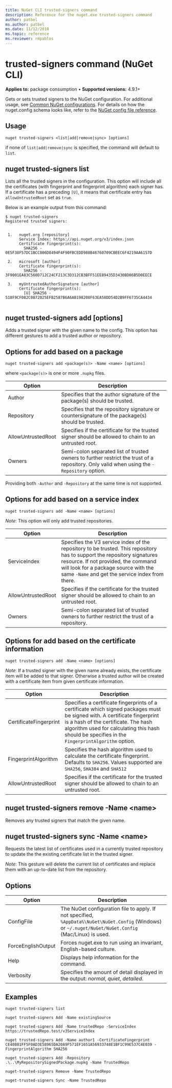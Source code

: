 ```yaml
---
title: NuGet CLI trusted-signers command
description: Reference for the nuget.exe trusted-signers command
author: patbel
ms.author: patbel
ms.date: 11/12/2018
ms.topic: reference
ms.reviewer: rmpablos
---
```


# trusted-signers command (NuGet CLI)

**Applies to:** package consumption &bullet; **Supported versions:** 4.9.1+

Gets or sets trusted signers to the NuGet configuration. For additional usage, see [Common NuGet configurations](../../consume-packages/configuring-nuget-behavior.md). For details on how the nuget.config schema looks like, refer to the [NuGet config file reference](../nuget-config-file.md).

## Usage

```cli
nuget trusted-signers <list|add|remove|sync> [options]
```

if none of `list|add|remove|sync` is specified, the command will default to `list`.

## nuget trusted-signers list

Lists all the trusted signers in the configuration. This option will include all the certificates (with fingerprint and fingerprint algorithm) each signer has. If a certificate has a preceding `[U]`, it means that certificate entry has `allowUntrustedRoot` set as `true`.

Below is an example output from this command:

```cli
$ nuget trusted-signers
Registered trusted signers:


 1.   nuget.org [repository]
      Service Index: https://api.nuget.org/v3/index.json
      Certificate fingerprint(s):
        SHA256 - 0E5F38F57DC1BCC806D8494F4F90FBCEDD988B46760709CBEEC6F4219AA6157D

 2.   microsoft [author]
      Certificate fingerprint(s):
        SHA256 - 3F9001EA83C560D712C24CF213C3D312CB3BFF51EE89435D3430BD06B5D0EECE

 3.   myUntrustedAuthorSignature [author]
      Certificate fingerprint(s):
        [U] SHA256 - 518F9CF082C0872025EFB2587B6A6AB198208F63EA58DD54D2B9FF6735CA4434
        
```

## nuget trusted-signers add [options]

Adds a trusted signer with the given name to the config. This option has different gestures to add a trusted author or repository.

## Options for add based on a package

```cli
nuget trusted-signers add <package(s)> -Name <name> [options]
```

where `<package(s)>` is one or more `.nupkg` files.

| Option | Description |
| --- | --- |
| Author | Specifies that the author signature of the package(s) should be trusted. |
| Repository | Specifies that the repository signature or countersignature of the package(s) should be trusted. |
| AllowUntrustedRoot | Specifies if the certificate for the trusted signer should be allowed to chain to an untrusted root. |
| Owners | Semi-colon separated list of trusted owners to further restrict the trust of a repository. Only valid when using the `-Repository` option. |

Providing both `-Author` and `-Repository` at the same time is not supported.

## Options for add based on a service index

```cli
nuget trusted-signers add -Name <name> [options]
```

_Note_: This option will only add trusted repositories. 

| Option | Description |
| --- | --- |
| ServiceIndex | Specifies the V3 service index of the repository to be trusted. This repository has to support the repository signatures resource. If not provided, the command will look for a package source with the same `-Name` and get the service index from there. |
| AllowUntrustedRoot | Specifies if the certificate for the trusted signer should be allowed to chain to an untrusted root. |
| Owners | Semi-colon separated list of trusted owners to further restrict the trust of a repository. |

## Options for add based on the certificate information

```cli
nuget trusted-signers add -Name <name> [options]
```

_Note_: If a trusted signer with the given name already exists, the certificate item will be added to that signer. Otherwise a trusted author will be created with a certificate item from given certificate information.

| Option | Description |
| --- | --- |
| CertificateFingerprint | Specifies a certificate fingerprints of a certificate which signed packages must be signed with. A certificate fingerprint is a hash of the certificate. The hash algorithm used for calculating this hash should be specifies in the `FingerprintAlgorithm` option. |
| FingerprintAlgorithm | Specifies the hash algorithm used to calculate the certificate fingerprint. Defaults to `SHA256`. Values supported are `SHA256`, `SHA384` and `SHA512` |
| AllowUntrustedRoot | Specifies if the certificate for the trusted signer should be allowed to chain to an untrusted root. |

## nuget trusted-signers remove -Name \<name\>

Removes any trusted signers that match the given name.

## nuget trusted-signers sync -Name \<name\>

Requests the latest list of certificates used in a currently trusted repository to update the the existing certificate list in the trusted signer.

_Note_: This gesture will delete the current list of certificates and replace them with an up-to-date list from the repository.

## Options

| Option | Description |
| --- | --- |
| ConfigFile | The NuGet configuration file to apply. If not specified, `%AppData%\NuGet\NuGet.Config` (Windows) or `~/.nuget/NuGet/NuGet.Config` (Mac/Linux) is used.|
| ForceEnglishOutput | Forces nuget.exe to run using an invariant, English-based culture. |
| Help | Displays help information for the command. |
| Verbosity | Specifies the amount of detail displayed in the output: *normal*, *quiet*, *detailed*. |

## Examples

```cli
nuget trusted-signers list

nuget trusted-signers Add -Name existingSource

nuget trusted-signers Add -Name trustedRepo -ServiceIndex https://trustedRepo.test/v3ServiceIndex

nuget trusted-signers Add -Name author1 -CertificateFingerprint CE40881FF5F0AD3E58965DA20A9F571EF1651A56933748E1BF1C99E537C4E039 -FingerprintAlgorithm SHA256

nuget trusted-signers Add -Repository .\..\MyRepositorySignedPackage.nupkg -Name TrustedRepo

nuget-trusted-signers Remove -Name TrustedRepo

nuget-trusted-signers Sync -Name TrustedRepo
```
